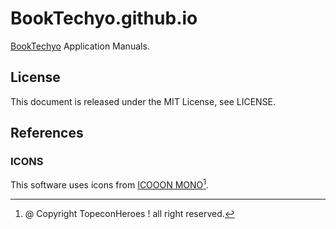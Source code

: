 # BookTechyo.github.io

[BookTechyo]() Application Manuals.

## License

This document is released under the MIT License, see LICENSE.

## References

### ICONS

This software uses icons from [ICOOON MONO](https://icooon-mono.com/)[^1].

[^1]: @ Copyright TopeconHeroes ! all right reserved.

<!--

YAMA-SUTOとyamasutoのゆれがある。

YAMA-SUTOで統一する

GitHubのアカウントはyamasutoだけど

-->
